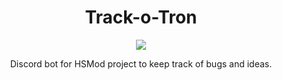 <center>
  <h1 align="center">Track-o-Tron</h1>
  <img src="https://toddrolls.files.wordpress.com/2015/07/annoy-o-tron2.png" />
  <p align="center">
    Discord bot for HSMod project to keep track of bugs and ideas.
  </p>
</center>
